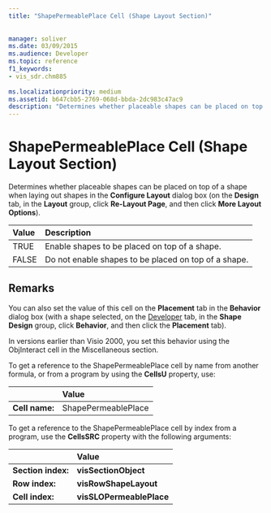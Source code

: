 ```yaml
---
title: "ShapePermeablePlace Cell (Shape Layout Section)"
 
 
manager: soliver
ms.date: 03/09/2015
ms.audience: Developer
ms.topic: reference
f1_keywords:
- vis_sdr.chm885
 
ms.localizationpriority: medium
ms.assetid: b647cbb5-2769-068d-bbda-2dc983c47ac9
description: "Determines whether placeable shapes can be placed on top of a shape when laying out shapes in the Configure Layout dialog box (on the Design tab, in the Layout group, click Re-Layout Page, and then click More Layout Options)."
---
```


# ShapePermeablePlace Cell (Shape Layout Section)

Determines whether placeable shapes can be placed on top of a shape when laying out shapes in the **Configure Layout** dialog box (on the **Design** tab, in the **Layout** group, click **Re-Layout Page**, and then click **More Layout Options**).
  
|**Value**|**Description**|
|:-----|:-----|
|TRUE  <br/> |Enable shapes to be placed on top of a shape. |
|FALSE  <br/> |Do not enable shapes to be placed on top of a shape. |
   
## Remarks

You can also set the value of this cell on the **Placement** tab in the **Behavior** dialog box (with a shape selected, on the [Developer](run-in-developer-mode-display-the-developer-tab.md) tab, in the **Shape Design** group, click **Behavior**, and then click the **Placement** tab). 
  
In versions earlier than Visio 2000, you set this behavior using the ObjInteract cell in the Miscellaneous section.
  
To get a reference to the ShapePermeablePlace cell by name from another formula, or from a program by using the **CellsU** property, use: 
  
||Value |
|:-----|:-----|
|**Cell name:**  <br/> |ShapePermeablePlace  <br/> |
   
To get a reference to the ShapePermeablePlace cell by index from a program, use the **CellsSRC** property with the following arguments: 
  
||Value |
|:-----|:-----|
|**Section index:**  <br/> |**visSectionObject** <br/> |
|**Row index:**  <br/> |**visRowShapeLayout** <br/> |
|**Cell index:**  <br/> |**visSLOPermeablePlace** <br/> |
   

